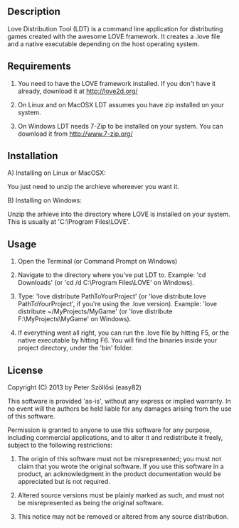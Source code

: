 Description
-----------

Love Distribution Tool (LDT) is a command line application for distributing games created with the awesome LOVE framework. It creates a .love file and a native executable depending on the host operating system.


Requirements
------------

1. You need to have the LOVE framework installed. If you don't have it already, download it at http://love2d.org/

2. On Linux and on MacOSX LDT assumes you have zip installed on your system.

3. On Windows LDT needs 7-Zip to be installed on your system. You can download it from http://www.7-zip.org/


Installation
------------

A) Installing on Linux or MacOSX:

You just need to unzip the archieve whereever you want it.


B) Installing on Windows:

Unzip the arhieve into the directory where LOVE is installed on your system. This is usually at 'C:\Program Files\LOVE'.


Usage
-----

1. Open the Terminal (or Command Prompt on Windows)

2. Navigate to the directory where you've put LDT to. Example: 'cd Downloads' (or 'cd /d C:\Program Files\LOVE' on Windows).

3. Type: 'love distribute PathToYourProject' (or 'love distribute.love PathToYourProject', if you're using the .love version). Example: 'love distribute ~/MyProjects/MyGame' (or 'love distribute F:\MyProjects\MyGame' on Windows).

4. If everything went all right, you can run the .love file by hitting F5, or the native executable by hitting F6. You will find the binaries inside your project directory, under the 'bin' folder.


License
-------

Copyright (C) 2013 by Peter Szöllősi (easy82)

This software is provided 'as-is', without any express or implied
warranty. In no event will the authors be held liable for any damages
arising from the use of this software.

Permission is granted to anyone to use this software for any purpose,
including commercial applications, and to alter it and redistribute it
freely, subject to the following restrictions:

1. The origin of this software must not be misrepresented; you must not
claim that you wrote the original software. If you use this software
in a product, an acknowledgment in the product documentation would be
appreciated but is not required.

2. Altered source versions must be plainly marked as such, and must not be
misrepresented as being the original software.

3. This notice may not be removed or altered from any source
distribution.

